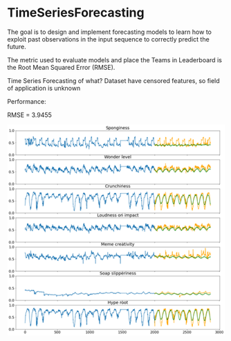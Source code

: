 # TimeSeriesForecasting


The goal is to design and implement forecasting models to learn how to exploit past observations in the input sequence to correctly predict the future. 

The metric used to evaluate models and place the Teams in Leaderboard is the Root Mean Squared Error (RMSE). 

Time Series Forecasting of what? Dataset have censored features, so field of application is unknown

Performance:

RMSE = 3.9455

<p align="left">
  <img src="time_series_model.png" width="800">
</p>